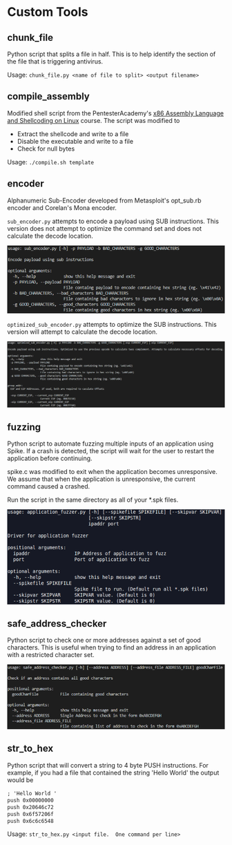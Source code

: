 # Custom Tools

## chunk_file
Python script that splits a file in half.  This is to help identify the section of the file that is triggering antivirus.  

Usage: `chunk_file.py <name of file to split> <output filename>`

## compile_assembly
Modified shell script from the PentesterAcademy's [x86 Assembly Language and Shellcoding on Linux](https://www.pentesteracademy.com/course?id=3) course.  The script was modified to 
 - Extract the shellcode and write to a file
 - Disable the executable and write to a file
 - Check for null bytes

 Usage: `./compile.sh template`

## encoder
Alphanumeric Sub-Encoder developed from Metasploit's opt_sub.rb encoder and Corelan's Mona encoder.

`sub_encoder.py` attempts to encode a payload using SUB instructions.  This version does not attempt to optimize the command set and does not calculate the decode location.

![sub_encoder.py help](images/sub_encoder_help.png)


`optimized_sub_encoder.py` attempts to optimize the SUB instructions.  This version will attempt to calculate the decode location. 

![optimized_sub_encoder.py help](images/optimzed_sub_encoder_help.png)

## fuzzing
Python script to automate fuzzing multiple inputs of an application using Spike.  If a crash is detected, the script will wait for the user to restart the application before continuing.    

spike.c was modified to exit when the application becomes unresponsive.  We assume that when the application is unresponsive, the current command caused a crashed.  

Run the script in the same directory as all of your *.spk files.

![application_fuzzer.py help](images/fuzzer_help.png)

## safe_address_checker
Python script to check one or more addresses against a set of good characters.  This is useful when trying to find an address in an application with a restricted character set.  

![safe_address_checker.py help](images/safe_address_checker_help.png)

## str_to_hex
Python script that will convert a string to 4 byte PUSH instructions.  For example, if you had a file that contained the string 'Hello World' the output would be
```
; 'Hello World '
push 0x00000000
push 0x20646c72
push 0x6f57206f
push 0x6c6c6548
```

Usage: `str_to_hex.py <input file.  One command per line>`
